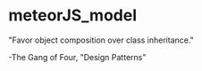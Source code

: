 # meteorJS_model


"Favor object composition over class inheritance."

-The Gang of Four, "Design Patterns"
